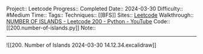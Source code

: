 Project:: Leetcode
Progress:: Completed
Date:: 2024-03-30
Difficulty:: #Medium 
Time:: 
Tags:: 
Techniques:: [[BFS]]
Sites:: [Leetcode](https://leetcode.com/problems/number-of-islands/description/)
Walkthrough:: [NUMBER OF ISLANDS - Leetcode 200 - Python - YouTube](https://www.youtube.com/watch?v=pV2kpPD66nE)
Code:: [[200.number-of-islands.py]]
Note:: 

---
![[200. Number of Islands 2024-03-30 14.12.34.excalidraw]]